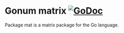 # Gonum matrix [![GoDoc](https://godoc.org/github.com/wailovet/goincv/third/gonum.org/v1/gonum/mat?status.svg)](https://godoc.org/github.com/wailovet/goincv/third/gonum.org/v1/gonum/mat)

Package mat is a matrix package for the Go language.
